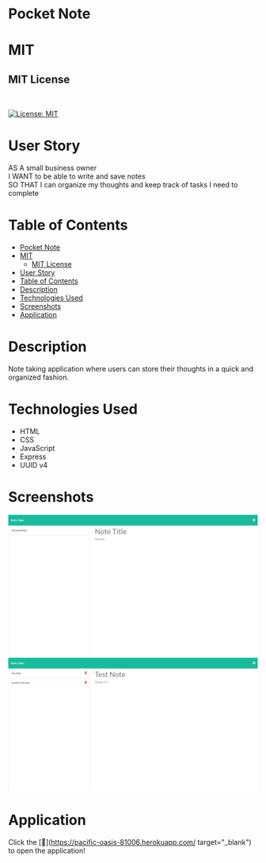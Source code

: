 # Pocket Note

# MIT 

## MIT License 
<br>

[![License: MIT](https://img.shields.io/badge/License-MIT-yellow.svg)](https://opensource.org/licenses/MIT)



# User Story 
AS A small business owner 
<br>
I WANT to be able to write and save notes
<br>
SO THAT I can organize my thoughts and keep track of tasks I need to complete

# Table of Contents 
- [Pocket Note](#pocket-note)
- [MIT](#mit)
  - [MIT License](#mit-license)
- [User Story](#user-story)
- [Table of Contents](#table-of-contents)
- [Description](#description)
- [Technologies Used](#technologies-used)
- [Screenshots](#screenshots)
- [Application](#application)

# Description 
Note taking application where users can store their thoughts in a quick and organized fashion. 

# Technologies Used
- HTML
- CSS
-  JavaScript
-  Express
-  UUID v4
  
# Screenshots

<img src="./Assets/Images/notescreen1.png">
<img src ="./Assets/Images/notescreen2.png">

# Application 

Click the [📝](https://pacific-oasis-81006.herokuapp.com/ target="_blank") to open the application! 
